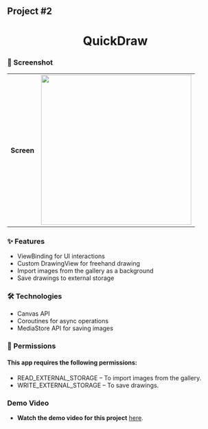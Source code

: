 ## Project #2

<div align="center">
  <h1>QuickDraw</h1>
</div>

### 📱 Screenshot
<table>
    <th> Screen</th>
    <td><img src="https://github.com/user-attachments/assets/385a2e48-2cdb-46a1-add2-e256d6ede47e" width="350"></td>
</table>

### ✨ Features
- ViewBinding for UI interactions  
- Custom DrawingView for freehand drawing
- Import images from the gallery as a background
- Save drawings to external storage
### 🛠️ Technologies
- Canvas API
- Coroutines for async operations
- MediaStore API for saving images

### 📜 Permissions
#### This app requires the following permissions:
- READ_EXTERNAL_STORAGE – To import images from the gallery.
- WRITE_EXTERNAL_STORAGE – To save drawings.

### Demo Video
- **Watch the demo video for this project** [here](https://player.vimeo.com/video/1059115776?h=96bd59b85d).
